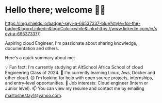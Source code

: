 # Hello there; welcome 👋🏾

https://img.shields.io/badge/-seyi-a-66537337-blue?style=for-the-badge&logo=Linkedin&logoColor=white&link=https://www.linkedin.com/in/seyi-a-66537337)]

Aspiring cloud Engineer, I'm passionate about sharing knowledge, documentation and others. 

Here's a quick summary about me:


💡 Fun fact: I'm currently studying at AltSchool Africa School of cloud Engineering Class of 2024.
🌱 I’m currently learning Linux, Aws, Docker and other cloud.
😊 I’m looking for help with open source projects, internships, and entry-level opportunities.
💼 Job interests: Cloud engineer (Intern or Junior level).
📫 You can view my resume and contact me by emailing mailtoshestay1@yahoo.com.



